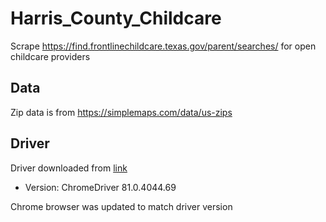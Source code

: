 # Harris_County_Childcare
Scrape https://find.frontlinechildcare.texas.gov/parent/searches/ for open childcare providers

## Data

Zip data is from https://simplemaps.com/data/us-zips

## Driver

Driver downloaded from [link](https://chromedriver.chromium.org/downloads)
* Version: ChromeDriver 81.0.4044.69

Chrome browser was updated to match driver version
